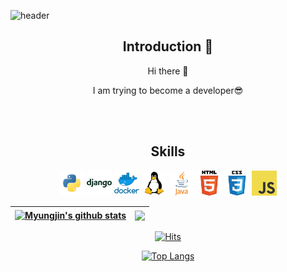 
<!-- 헤더 -->
![header](https://capsule-render.vercel.app/api?type=slice&color=auto&height=200&section=header&text=Hello&desc=I'm%20myungjinma&fontSize=60&rotate=14&fontAlignY=25&fontAlign=75&descAlignY=43&descAlign=80&&animation=twinkling)

<!--소개-->
<div align=center>
  
## Introduction :raised_hands:
Hi there 👋
  
I am trying to become a developer😎

<br/><br/>

 <!--기술스택-->
## Skills
<code><img height="40" alt="python" src="https://raw.githubusercontent.com/github/explore/80688e429a7d4ef2fca1e82350fe8e3517d3494d/topics/python/python.png"></code>
<code><img height="40" alt="django" src="https://raw.githubusercontent.com/github/explore/80688e429a7d4ef2fca1e82350fe8e3517d3494d/topics/django/django.png"></code>
<code><img height="40" alt="docker" src="https://raw.githubusercontent.com/github/explore/80688e429a7d4ef2fca1e82350fe8e3517d3494d/topics/docker/docker.png"></code>
<code><img height="40" alt="Linux" src="https://raw.githubusercontent.com/github/explore/80688e429a7d4ef2fca1e82350fe8e3517d3494d/topics/linux/linux.png"></code>
<code><img height="40" alt="java" src="https://raw.githubusercontent.com/github/explore/80688e429a7d4ef2fca1e82350fe8e3517d3494d/topics/java/java.png"></code>
<code><img height="40" alt="html" src="https://raw.githubusercontent.com/github/explore/80688e429a7d4ef2fca1e82350fe8e3517d3494d/topics/html/html.png"></code>
<code><img height="40" alt="css" src="https://raw.githubusercontent.com/github/explore/80688e429a7d4ef2fca1e82350fe8e3517d3494d/topics/css/css.png"></code>
<code><img height="40" alt="javascript" src="https://raw.githubusercontent.com/github/explore/80688e429a7d4ef2fca1e82350fe8e3517d3494d/topics/javascript/javascript.png"></code>



| <a href="https://github.com/myungjinma/github-readme-stats"><img align="center" src="https://github-readme-stats.vercel.app/api?username=myungjinma&show_icons=true&include_all_commits=true&theme=buefy&hide_border=true" alt="Myungjin's github stats" /></a> | <a href="https://github.com/myungjinma/github-readme-stats"><img align="center" src="https://github-readme-stats.vercel.app/api/top-langs/?username=myungjinma&layout=compact&theme=buefy&hide_border=true" /></a> |
| ------------- | ------------- |
  
  
  
  
  
  
  
  
[![Hits](https://hits.seeyoufarm.com/api/count/incr/badge.svg?url=https%3A%2F%2Fgithub.com%2Fmyungjinma%2F&count_bg=%2379C83D&title_bg=%23555555&icon=&icon_color=%23E7E7E7&title=hits&edge_flat=false)](https://hits.seeyoufarm.com)

[![Top Langs](https://github-readme-stats.vercel.app/api/top-langs/?username=myungjinma&langs_count=8)](https://github.com/myungjinma/github-readme-stats)

  
</div>
